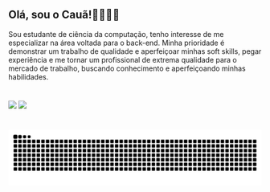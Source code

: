 ## Olá, sou o Cauã!✌🏻👍🏼
Sou estudante de ciência da computação, tenho interesse de me especializar na área voltada para o back-end. Minha prioridade é demonstrar um trabalho de qualidade e aperfeiçoar minhas soft skills, pegar experiência e me tornar um profissional de extrema qualidade para o mercado de trabalho, buscando conhecimento e aperfeiçoando minhas habilidades.

#

<div>
<img height ="180cm" src="https://github-readme-stats.vercel.app/api?username=Cauazinkj&show_icons=true&theme=dark"/>
<img height ="180cm" src="https://github-readme-stats.vercel.app/api/top-langs/?username=Cauazinkj&hide=html&theme=dark"/>
</div>

#

![Snake animation](https://raw.githubusercontent.com/Cauazinkj/Cauazinkj/output/github-contribution-grid-snake.svg)
